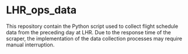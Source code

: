 # LHR_ops_data
This repository contain the Python script used to collect flight schedule data from the preceding day at LHR. Due to the response time of the scraper, the implementation of the data collection processes may require manual interruption. 

